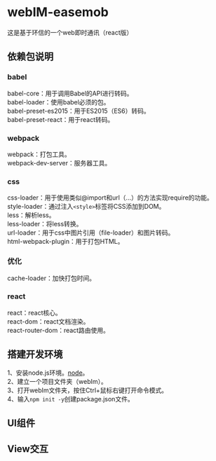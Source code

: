 # webIM-easemob
这是基于环信的一个web即时通讯（react版）
 
## 依赖包说明
### babel
babel-core：用于调用Babel的API进行转码。  
babel-loader：使用babel必须的包。  
babel-preset-es2015：用于ES2015（ES6）转码。  
babel-preset-react：用于react转码。
### webpack
webpack：打包工具。  
webpack-dev-server：服务器工具。
### css
css-loader：用于使用类似@import和url（...）的方法实现require的功能。  
style-loader：通过注入`<style>`标签将CSS添加到DOM。  
less：解析less。  
less-loader：将less转换。  
url-loader：用于css中图片引用（file-loader）和图片转码。  
html-webpack-plugin：用于打包HTML。
### 优化
cache-loader：加快打包时间。
### react
react：react核心。  
react-dom：react文档渲染。  
react-router-dom：react路由使用。

## 搭建开发环境
1、安装node.js环境。[node](http://imtxp.cn/2018/node/)。  
2、建立一个项目文件夹（webIm）。  
3、打开webIm文件夹，按住Ctrl+鼠标右键打开命令模式。  
4、输入`npm init -y`创建package.json文件。
## UI组件
## View交互
